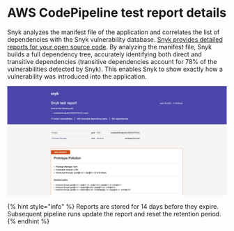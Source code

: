 # AWS CodePipeline test report details

Snyk analyzes the manifest file of the application and correlates the list of dependencies with the Snyk vulnerability database. [Snyk provides detailed reports for your open source code](../../../../fixing-and-reporting-issues/snyk-reports/reports-overview.md). By analyzing the manifest file, Snyk builds a full dependency tree, accurately identifying both direct and transitive dependencies (transitive dependencies account for 78% of the vulnerabilities detected by Snyk). This enables Snyk to show exactly how a vulnerability was introduced into the application.

![Snyk test report](../../../../.gitbook/assets/prototype.png)

{% hint style="info" %}
Reports are stored for 14 days before they expire. Subsequent pipeline runs update the report and reset the retention period.
{% endhint %}
